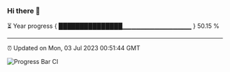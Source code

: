### Hi there 👋

⏳ Year progress { ███████████████▁▁▁▁▁▁▁▁▁▁▁▁▁▁▁ } 50.15 %

---

⏰ Updated on Mon, 03 Jul 2023 00:51:44 GMT

![Progress Bar CI](https://github.com/Shyam-Makwana/GitHub-Actions-Demo/workflows/Progress%20Bar%20CI/badge.svg)
